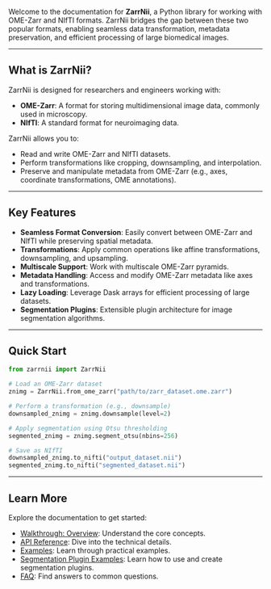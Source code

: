 Welcome to the documentation for **ZarrNii**, a Python library for working with OME-Zarr and NIfTI formats. ZarrNii bridges the gap between these two popular formats, enabling seamless data transformation, metadata preservation, and efficient processing of large biomedical images.

---

## What is ZarrNii?

ZarrNii is designed for researchers and engineers working with:

 - **OME-Zarr**: A format for storing multidimensional image data, commonly used in microscopy.
 - **NIfTI**: A standard format for neuroimaging data.

ZarrNii allows you to:

 - Read and write OME-Zarr and NIfTI datasets.
 - Perform transformations like cropping, downsampling, and interpolation.
 - Preserve and manipulate metadata from OME-Zarr (e.g., axes, coordinate transformations, OME annotations).

---

## Key Features

 - **Seamless Format Conversion**: Easily convert between OME-Zarr and NIfTI while preserving spatial metadata.
 - **Transformations**: Apply common operations like affine transformations, downsampling, and upsampling.
 - **Multiscale Support**: Work with multiscale OME-Zarr pyramids.
 - **Metadata Handling**: Access and modify OME-Zarr metadata like axes and transformations.
 - **Lazy Loading**: Leverage Dask arrays for efficient processing of large datasets.
 - **Segmentation Plugins**: Extensible plugin architecture for image segmentation algorithms.

---

## Quick Start

```python
from zarrnii import ZarrNii

# Load an OME-Zarr dataset
znimg = ZarrNii.from_ome_zarr("path/to/zarr_dataset.ome.zarr")

# Perform a transformation (e.g., downsample)
downsampled_znimg = znimg.downsample(level=2)

# Apply segmentation using Otsu thresholding
segmented_znimg = znimg.segment_otsu(nbins=256)

# Save as NIfTI
downsampled_znimg.to_nifti("output_dataset.nii")
segmented_znimg.to_nifti("segmented_dataset.nii")
```

---

## Learn More

Explore the documentation to get started:

 - [Walkthrough: Overview](walkthrough/overview.md): Understand the core concepts.
 - [API Reference](reference.md): Dive into the technical details.
 - [Examples](examples/zarr_nifti.md): Learn through practical examples.
 - [Segmentation Plugin Examples](examples/segmentation_example.md): Learn how to use and create segmentation plugins.
 - [FAQ](faq.md): Find answers to common questions.



